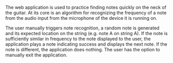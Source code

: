 The web application is used to practice finding notes quickly on the neck of the guitar. At its core is an algorithm for recognizing the frequency of a note from the audio input from the microphone of the device it is running on.

The user manually triggers note recognition, a random note is generated and its expected location on the string (e.g. note A on string A). If the note is sufficiently similar in frequency to the note displayed to the user, the application plays a note indicating success and displays the next note. If the note is different, the application does nothing. The user has the option to manually exit the application.